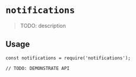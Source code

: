 # `notifications`

> TODO: description

## Usage

```
const notifications = require('notifications');

// TODO: DEMONSTRATE API
```
